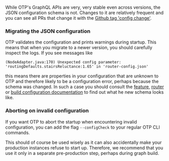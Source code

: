 While OTP's GraphQL APIs are very, very stable even across versions, the JSON configuration schema
is not. Changes to it are relatively frequent and you can see all PRs that change it with
the [Github tag 'config change'](https://github.com/opentripplanner/OpenTripPlanner/pulls?q=label%3A%22config+change%22).

### Migrating the JSON configuration

OTP validates the configuration and prints warnings during startup. This means that when you
migrate to a newer version, you should carefully inspect the logs. If you see messages like

```
(NodeAdapter.java:170) Unexpected config parameter: 'routingDefaults.stairsReluctance:1.65' in 'router-config.json'
```

this means there are properties in your configuration that are unknown to OTP and therefore likely
to be a configuration error, perhaps because the schema was changed. In such a case you should
consult the [feature](Configuration.md#otp-features), [router](RouterConfiguration.md) or 
[build configuration documentation](BuildConfiguration.md) to find out what he new schema looks like.

### Aborting on invalid configuration

If you want OTP to abort the startup when encountering invalid configuration, you can add the flag
`--configCheck` to your regular OTP CLI commands.

This should of course be used wisely as it can also accidentally make your production instances refuse 
to start up.
Therefore, we recommend that you use it only in a separate pre-production step, perhaps during graph
build.